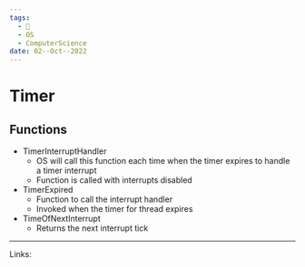 ```yaml
---
tags:
  - 🌱
  - OS
  - ComputerScience 
date: 02--Oct--2022
---
```


# Timer

## Functions
- TimerInterruptHandler
    - OS will call this function each time when the timer expires to handle a timer interrupt
    - Function is called with interrupts disabled
- TimerExpired
    - Function to call the interrupt handler
    - Invoked when the timer for thread expires
- TimeOfNextInterrupt
    - Returns the next interrupt tick

---
Links: 